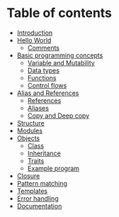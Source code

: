 # Table of contents

* [Introduction](README.md)
* [Hello World](hello-world/README.md)
  * [Comments](hello-world/commentaires.md)
* [Basic programming concepts](primitives/README.md)
  * [Variable and Mutability](primitives/variables.md)
  * [Data types](primitives/types.md)
  * [Functions](primitives/functions.md)
  * [Control flows](primitives/control.md)
* [Alias and References](advanced/README.md)
  * [References](advanced/references.md)
  * [Aliases](advanced/alias.md)
  * [Copy and Deep copy](advanced/copies.md)
* [Structure](structure/README.md)
* [Modules](modules/README.md)
* [Objects](objects/README.md)
  * [Class](objects/class.md)
  * [Inheritance](objects/inheritance.md)
  * [Traits](objects/traits.md)
  * [Example program](objects/example.md)
* [Closure]()
* [Pattern matching]()
* [Templates]()
* [Error handling]()
* [Documentation]()
 
